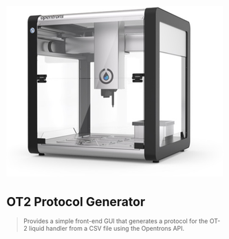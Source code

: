 <a href="https://opentrons.com/ot-2/">
    <img src="/docs/ot2-robot.jpg" title="ot2 robot" alt="ot2 robot">
</a>

# OT2 Protocol Generator

> Provides a simple front-end GUI that generates a protocol for the OT-2 liquid
> handler from a CSV file using the Opentrons API.
